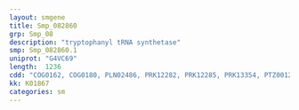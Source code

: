 ```yaml
---
layout: smgene
title: Smp_082860
grp: Smp_08
description: "tryptophanyl tRNA synthetase"
smp: Smp_082860.1
uniprot: "G4VC69"
length:  1236
cdd: "COG0162, COG0180, PLN02486, PRK12282, PRK12285, PRK13354, PTZ00126, PTZ00348, TIGR00233, TIGR00234, cd00806, cl00015, pfam00579"
kk: K01867
categories: sm
---
```

